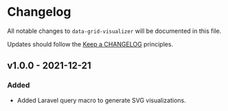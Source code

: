 # Changelog

All notable changes to `data-grid-visualizer` will be documented in this file.

Updates should follow the [Keep a CHANGELOG](http://keepachangelog.com/) principles.

## v1.0.0 - 2021-12-21

### Added
- Added Laravel query macro to generate SVG visualizations.

